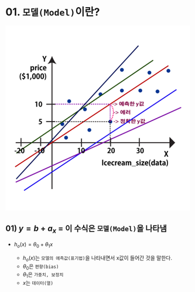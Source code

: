# 01. `모델(Model)`이란?

![alt text](./Linear_Regression-01.png)
## 01) $y=b+a_x$ = 이 수식은 `모델(Model)`을 나타냄
- $h_o(x)=\theta_0 + \theta_1x$

    - $h_o(x)$는 `모델의 에측값(표기법)`을 나타내면서 x값이 들어간 것을 말한다.
    - $\theta_0$은 `편향(bias)`
    - $\theta_1$은 `가중치, 보정치`
    - $x$는 `데이터(열)`